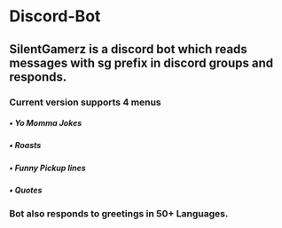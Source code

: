 # Discord-Bot

## SilentGamerz is a discord bot which reads messages with sg prefix in discord groups and responds. 
### Current version supports 4 menus
##### • Yo Momma Jokes
##### • Roasts
##### • Funny Pickup lines
##### • Quotes

### Bot also responds to greetings in 50+ Languages.

